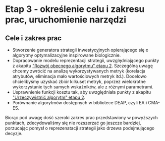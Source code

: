 # Etap 3 - określenie celu i zakresu prac, uruchomienie narzędzi

## Cele i zakres prac
- Stworzenie generatora strategii inwestycyjnych opierającego się o algorytmy optymalizacyjne inspirowane biologicznie.
- Dopracowanie modelu reprezentacji strategii, uwzględniającego punkty z akapitu ["Rozwój obecnego algorytmu" etapu 2](../2/README.md#rozwój-obecnego-algorytmu). Szczególną uwagę chcemy zwrócić na analizę wykorzystywanych metryk (korelacja atrybutów, eliminacja mało wartościowych metryk itd.). Docelowo chcielibyśmy uzyskać zbiór kilkuset metryk, poprzez wielokrotne wykorzystanie tych samych wskaźników, ale z różnymi parametrami.
- Usprawnienie funkcji kosztu tak, aby uwzględniała punkty z akapitu ["Urzeczywistnić algorytm" etapu 2](../2/README.md#rozwój-obecnego-algorytmu). 
- Porównanie algorytmów dostępnych w bibliotece DEAP, czyli EA i CMA-ES.

Biorąc pod uwagę dość szeroki zakres prac przedstawiony w powyższych punktach, zdecydowaliśmy się nie rozszerzać go jeszcze bardziej, porzucając pomysł o reprezenatacji strategii jako drzewa podejmującego decyzje.
